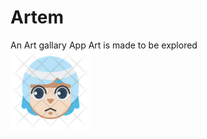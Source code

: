 # Artem
An Art gallary App
Art is made to be explored
<br>
<img src="app/src/main/res/drawable/avatar1.png">
